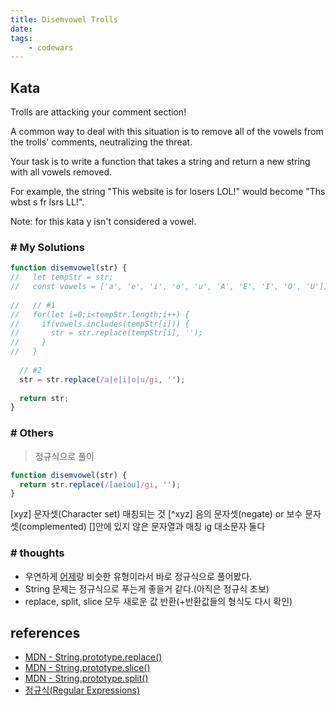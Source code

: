 ```yaml
---
title: Disemvowel Trolls
date: 
tags:
    - codewars
---
```


## Kata
Trolls are attacking your comment section!

A common way to deal with this situation is to remove all of the vowels from the trolls' comments, neutralizing the threat.

Your task is to write a function that takes a string and return a new string with all vowels removed.

For example, the string "This website is for losers LOL!" would become "Ths wbst s fr lsrs LL!".

Note: for this kata y isn't considered a vowel.


### # My Solutions
```javascript
function disemvowel(str) {
//   let tempStr = str;
//   const vowels = ['a', 'e', 'i', 'o', 'u', 'A', 'E', 'I', 'O', 'U'];
  
//   // #1
//   for(let i=0;i<tempStr.length;i++) {
//     if(vowels.includes(tempStr[i])) {
//       str = str.replace(tempStr[i], '');
//     }
//   }
  
  // #2
  str = str.replace(/a|e|i|o|u/gi, '');
  
  return str;
}
```

### # Others
> 정규식으로 풀이

```javascript
function disemvowel(str) {
  return str.replace(/[aeiou]/gi, '');
}
```
[xyz] 문자셋(Character set) 매칭되는 것
[^xyz] 음의 문자셋(negate) or 보수 문자셋(complemented) []안에 있지 않은 문자열과 매칭
ig 대소문자 둘다


### # thoughts
- 우연하게 [어제](https://krystaly.github.io/2020/02/17/Extract-the-domain-name-from-a-URL/)랑 비슷한 유형이라서 바로 정규식으로 풀어봤다.   
- String 문제는 정규식으로 푸는게 좋을거 같다.(아직은 정규식 초보)
- replace, split, slice 모두 새로운 값 반환(+반환값들의 형식도 다시 확인)

## references
- [MDN - String.prototype.replace()](https://developer.mozilla.org/ko/docs/Web/JavaScript/Reference/Global_Objects/String/replace)
- [MDN - String.prototype.slice()](https://developer.mozilla.org/en-US/docs/Web/JavaScript/Reference/Global_Objects/String/slice)
- [MDN - String.prototype.split()](https://developer.mozilla.org/en-US/docs/Web/JavaScript/Reference/Global_Objects/String/split)
- [정규식(Regular Expressions)](https://beomy.tistory.com/21)
